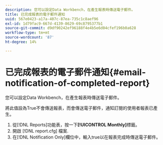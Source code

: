```yaml
---
description: 您可以設定Data Workbench，在產生報表時傳送電子郵件。
title: 已完成報表的電子郵件通知
uuid: 567e0423-a17a-407c-87ea-735c1c8aef96
exl-id: 1d79fac9-667d-4139-8629-69c8795377b1
source-git-commit: d9df90242ef96188f4e4b5e6d04cfef196b0a628
workflow-type: tm+mt
source-wordcount: '87'
ht-degree: 14%

---
```


# 已完成報表的電子郵件通知{#email-notification-of-completed-report}

您可以設定Data Workbench，在產生報表時傳送電子郵件。

將此值設為True不會傳送報表，而會傳送電子郵件，通知訂閱的使用者報表已產生。

1. 從[!DNL Reports]功能表，按一下&#x200B;**[!UICONTROL Monthly]**&#x200B;標籤。
1. 開啟 [!DNL report.cfg] 檔案.
1. 在[!DNL Notification Only]欄位中，輸入true以在報表完成時傳送電子郵件。
